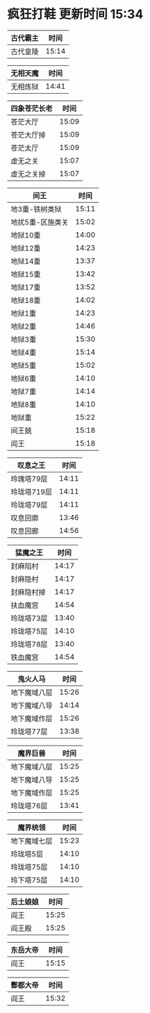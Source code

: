 # 疯狂打鞋 更新时间 15:34

| 古代霸主   | 时间    |
|--------|-------|
| 古代皇陵 | 15:14 |

| 无相天魔   | 时间    |
|--------|-------|
| 无相炼狱 | 14:41 |

| 四象苍茫长老   | 时间    |
|--------|-------|
| 苍茫大厅 | 15:09 |
| 苍茫大厅掉 | 15:09 |
| 苍茫太厅 | 15:09 |
| 虚无之关 | 15:07 |
| 虚无之关掉 | 15:07 |

| 间王   | 时间    |
|--------|-------|
| 地3重-铁树类狱 | 15:11 |
| 地扰5重-区施类关 | 15:02 |
| 地狱10重 | 14:00 |
| 地狱12重 | 14:23 |
| 地狱14重 | 13:37 |
| 地狱15重 | 13:42 |
| 地狱17重 | 13:52 |
| 地狱18重 | 14:02 |
| 地狱1重 | 14:23 |
| 地狱2重 | 14:46 |
| 地狱3重 | 15:30 |
| 地狱4重 | 15:14 |
| 地狱5重 | 15:02 |
| 地狱6重 | 14:10 |
| 地狱7重 | 14:14 |
| 地狱8重 | 14:10 |
| 地狱重 | 15:22 |
| 间王兢 | 15:18 |
| 阎王 | 15:18 |

| 叹息之王   | 时间    |
|--------|-------|
| 玲瑰塔79层 | 14:11 |
| 玲珑塔719层 | 14:11 |
| 玲珑塔79层 | 14:11 |
| 叹息回廓 | 13:46 |
| 叹息回廊 | 14:56 |

| 猛魔之王   | 时间    |
|--------|-------|
| 封麻陷村 | 14:17 |
| 封麻隐村 | 14:17 |
| 封麻隐村掉 | 14:17 |
| 扶血魔宫 | 14:54 |
| 玲珑塔73层 | 13:40 |
| 玲珑塔75层 | 14:10 |
| 玲珑塔78层 | 13:40 |
| 铁血魔宫 | 14:54 |

| 鬼火人马   | 时间    |
|--------|-------|
| 地下魔域八层 | 15:26 |
| 地下魔域八导 | 14:14 |
| 地下魔域作层 | 15:26 |
| 玲珑塔77层 | 13:38 |

| 魔界巨兽   | 时间    |
|--------|-------|
| 地下魔域八层 | 15:25 |
| 地下魔域八导 | 15:25 |
| 地下魔域作层 | 15:25 |
| 玲珑塔76层 | 13:41 |

| 魔界统领   | 时间    |
|--------|-------|
| 地下魔域七层 | 15:23 |
| 玲珑塔5层 | 14:10 |
| 玲珑塔75层 | 14:10 |
| 玲下塔75层 | 14:10 |

| 后土娘娘   | 时间    |
|--------|-------|
| 阎王 | 15:25 |
| 阎王殿 | 15:25 |

| 东岳大帝   | 时间    |
|--------|-------|
| 阎王 | 15:15 |

| 酆都大帝   | 时间    |
|--------|-------|
| 阎王 | 15:32 |